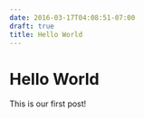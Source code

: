 ```yaml
---
date: 2016-03-17T04:08:51-07:00
draft: true
title: Hello World
---
```


# Hello World

This is our first post!
